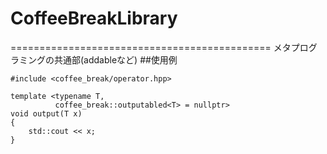 # CoffeeBreakLibrary
=============================================
メタプログラミングの共通部(addableなど)
##使用例
~~~
#include <coffee_break/operator.hpp>

template <typename T,
          coffee_break::outputabled<T> = nullptr>
void output(T x)
{
    std::cout << x;
}
~~~



